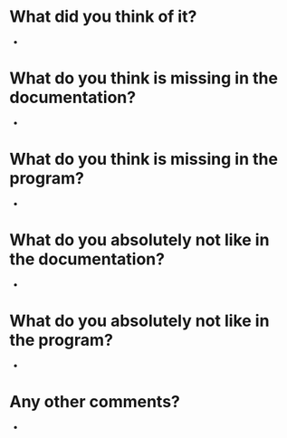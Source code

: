 # What did you think of it?
- 

# What do you think is missing in the documentation?
- 

# What do you think is missing in the program?
- 

# What do you absolutely not like in the documentation?
- 

# What do you absolutely not like in the program?
- 

# Any other comments?
- 
